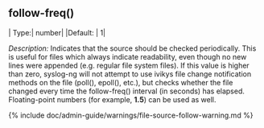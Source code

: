 ## follow-freq()

| Type:| number|
|Default:  | 1|

*Description:* Indicates that the source should be checked periodically.
This is useful for files which always indicate readability, even though
no new lines were appended (e.g. regular file system files). If this value
is higher than zero, syslog-ng will not attempt to use ivikys file change
notification methods on the file (poll(), epoll(), etc.), but checks whether
the file changed every time the follow-freq() interval (in seconds) has elapsed.\
Floating-point numbers (for example, **1.5**) can be used as well.

{% include doc/admin-guide/warnings/file-source-follow-warning.md %}
